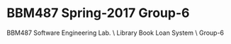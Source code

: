 # BBM487 Spring-2017 Group-6
BBM487 Software Engineering Lab. \ Library Book Loan System \ Group-6

